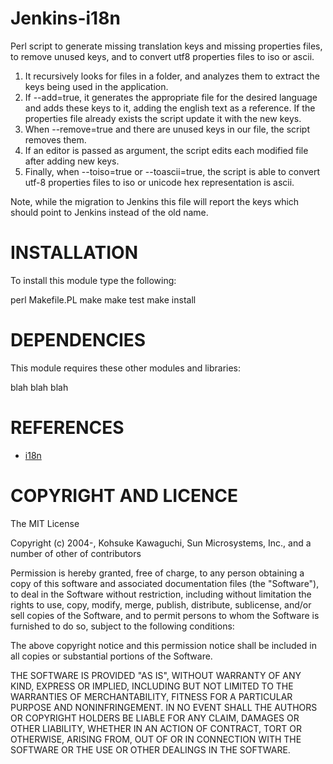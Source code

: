 # Jenkins-i18n

Perl script to generate missing translation keys and missing properties files,
to remove unused keys, and to convert utf8 properties files to iso or ascii.

1. It recursively looks for files in a folder, and analyzes them to extract
   the keys being used in the application.
2. If --add=true, it generates the appropriate file for the desired language
   and adds these keys to it, adding the english text as a reference. If the
   properties file already exists the script update it with the new keys.
3. When --remove=true and there are unused keys in our file, the script
   removes them.
4. If an editor is passed as argument, the script edits each modified file
   after adding new keys.
5. Finally, when --toiso=true or --toascii=true, the script is able to
   convert utf-8 properties files to iso or unicode hex representation is
   ascii.

Note, while the migration to Jenkins this file will report the keys which
should point to Jenkins instead of the old name.

# INSTALLATION

To install this module type the following:

   perl Makefile.PL
   make
   make test
   make install

# DEPENDENCIES

This module requires these other modules and libraries:

  blah blah blah

# REFERENCES

- [i18n](https://wiki.mageia.org/en/What_is_i18n,_what_is_l10n)

# COPYRIGHT AND LICENCE

The MIT License

Copyright (c) 2004-, Kohsuke Kawaguchi, Sun Microsystems, Inc., and a number
of other of contributors

Permission is hereby granted, free of charge, to any person obtaining a copy
of this software and associated documentation files (the "Software"), to deal
in the Software without restriction, including without limitation the rights
to use, copy, modify, merge, publish, distribute, sublicense, and/or sell
copies of the Software, and to permit persons to whom the Software is
furnished to do so, subject to the following conditions:

The above copyright notice and this permission notice shall be included in
all copies or substantial portions of the Software.

THE SOFTWARE IS PROVIDED "AS IS", WITHOUT WARRANTY OF ANY KIND, EXPRESS OR
IMPLIED, INCLUDING BUT NOT LIMITED TO THE WARRANTIES OF MERCHANTABILITY,
FITNESS FOR A PARTICULAR PURPOSE AND NONINFRINGEMENT. IN NO EVENT SHALL THE
AUTHORS OR COPYRIGHT HOLDERS BE LIABLE FOR ANY CLAIM, DAMAGES OR OTHER
LIABILITY, WHETHER IN AN ACTION OF CONTRACT, TORT OR OTHERWISE, ARISING FROM,
OUT OF OR IN CONNECTION WITH THE SOFTWARE OR THE USE OR OTHER DEALINGS IN
THE SOFTWARE.

